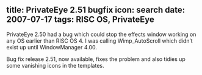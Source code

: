 title: PrivateEye 2.51 bugfix
icon: search
date: 2007-07-17
tags: RISC OS, PrivateEye
----

PrivateEye 2.50 had a bug which could stop the effects window working on any OS earlier than RISC OS 4. I was calling Wimp_AutoScroll which didn’t exist up until WindowManager 4.00.

Bug fix release 2.51, now available, fixes the problem and also tidies up some vanishing icons in the templates.
